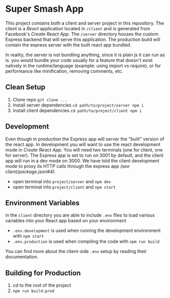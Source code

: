 # Super Smash App

This project contains both a client and server project in this repository. The client is a _React_ application located in `/client` and is generated from Facebook's _Create React App_. The `/server` directory houses the custom Express backend that will serve this application. The production build will contain the express server with the built react app bundled.

In reality, the server is not bundling anything, since it is plain js it can run as is. you would bundle your code usually for a feature that doesn't exist natively in the runtime/language (example: using import vs require), or for performance like minification, removing comments, etc.

## Clean Setup

1. Clone repo `git clone ...`
2. Install server dependencies `cd path/to/project/server npm i`
3. Install client dependencies `cd path/to/project/client npm i`

## Development

Even though in production the Express app will server the "built" version of the react app. In development you will want to use the react development mode in _Create React App_. You will need two terminals (one for client, one for server). The Express app is set to run on 3001 by default, and the client app will run in a dev mode on 3000. We have told the client development mode to proxy its HTTP calls through the express app _(see client/package.json#4)_.

- open terminal into `project/server` and `npm dev`
- open terminal into `project/client` and `npm start`

## Environment Variables

in the `client` directory you are able to include `.env` files to load various variables into your React app based on your environment

- `.env.development` is used when running the development environment with `npm start`
- `.env.production` is used when compiling the code with `npm run build`

You can find more about the client-side `.env` setup by reading their documentation.

## Building for Production

1. cd to the root of the project
2. `npm run build:prod`

